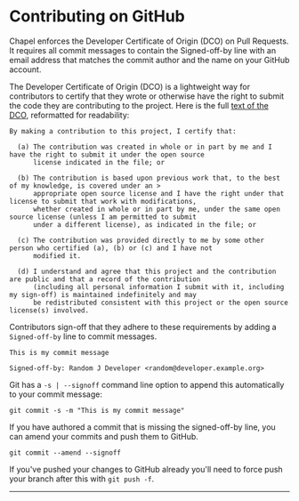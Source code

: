 Contributing on GitHub
===================

Chapel enforces the Developer Certificate of Origin (DCO) on Pull Requests. It requires all commit messages to contain the Signed-off-by line with an email address that matches the commit author and the name on your GitHub account.

The Developer Certificate of Origin (DCO) is a lightweight way for contributors to certify that they wrote or otherwise have the right to submit the code they are contributing to the project. Here is the full [text of the DCO], reformatted for readability:

    By making a contribution to this project, I certify that:

      (a) The contribution was created in whole or in part by me and I have the right to submit it under the open source 
          license indicated in the file; or

      (b) The contribution is based upon previous work that, to the best of my knowledge, is covered under an > 
          appropriate open source license and I have the right under that license to submit that work with modifications, 
          whether created in whole or in part by me, under the same open source license (unless I am permitted to submit 
          under a different license), as indicated in the file; or

      (c) The contribution was provided directly to me by some other person who certified (a), (b) or (c) and I have not 
          modified it.

      (d) I understand and agree that this project and the contribution are public and that a record of the contribution 
          (including all personal information I submit with it, including my sign-off) is maintained indefinitely and may 
          be redistributed consistent with this project or the open source license(s) involved.

Contributors sign-off that they adhere to these requirements by adding a `Signed-off-by` line to commit messages.

    This is my commit message

    Signed-off-by: Random J Developer <random@developer.example.org>

Git has a `-s | --signoff` command line option to append this automatically to your commit message:

    git commit -s -m "This is my commit message"

If you have authored a commit that is missing the signed-off-by line, you can amend your commits and push them to GitHub.

    git commit --amend --signoff

If you've pushed your changes to GitHub already you'll need to force push your branch after this with `git push -f`.


---
[text of the DCO]: https://developercertificate.org/
